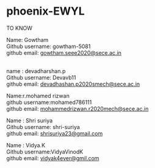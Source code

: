 # phoenix-EWYL
TO KNOW


Name: Gowtham <br>
Github username: gowtham-5081<br>
github email: gowtham.seee2020@sece.ac.in<br><br>

name : devadharshan.p <br>
Github username: Devavb11<br>
github email: devadhashan.p2020smech@sece.ac.in<br>

Name:r.mohamed rizwan <br>
github username:mohamed786111<br>
github email: mohammedrizwan.r2020mech@sece.ac.in<br>


Name : Shri suriya <br>
Github username: shri-suriya<br>
github email: shrisuriya23@gmail.com<br>


Name : Vidya.K <br>
Github username:VidyaVinodK<br>
github email: vidyak4ever@gmil.com<br>





